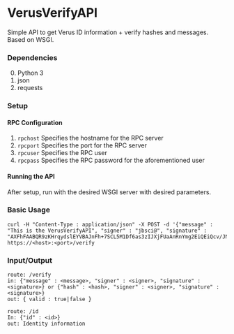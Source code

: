 # VerusVerifyAPI

Simple API to get Verus ID information + verify hashes and messages. Based on WSGI.

### Dependencies

0. Python 3
1. json
2. requests

### Setup

#### RPC Configuration

1. ```rpchost``` Specifies the hostname for the RPC server
2. ```rpcport``` Specifies the port for the RPC server
3. ```rpcuser``` Specifies the RPC user
4. ```rpcpass``` Specifies the RPC password for the aforementioned user

#### Running the API
After setup, run with the desired WSGI server with desired parameters. 

### Basic Usage

```
curl -H "Content-Type : application/json" -X POST -d '{"message" : "This is the VerusVerifyAPI", "signer" : "jbsci@", "signature" : "AXFhFAABQR9zKHrqydslEYVBAJnFh+7SCL5M1Df6as3zIJXjFUaAnRnYmg2EiQEiQcv/JN6OIBKgJZpXsWwA4c0pd87wdNwJ"}' https://<host>:<port>/verify
```

### Input/Output

```
route: /verify
in: {"message" : <message>, "signer" : <signer>, "signature" : <signature>} or {"hash" : <hash>, "signer" : <signer>, "signature" : <signature>} 
out: { valid : true|false }

route: /id
In: {"id" : <id>}
out: Identity information
```
